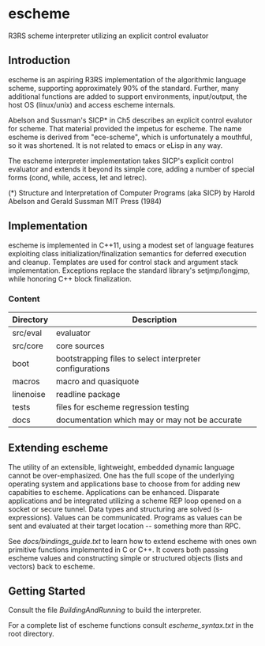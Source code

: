 escheme
=======

R3RS scheme interpreter utilizing an explicit control evaluator

## Introduction

escheme is an aspiring R3RS implementation of the algorithmic language scheme, 
supporting approximately 90% of the standard. Further, many additional 
functions are added to support environments, input/output, the host OS 
(linux/unix) and access escheme internals.

Abelson and Sussman's SICP* in Ch5 describes an explicit control evalutor for 
scheme. That material provided the impetus for escheme. The name escheme is 
derived from "ece-scheme", which is unfortunately a mouthful, so it was 
shortened. It is not related to emacs or eLisp in any way.

The escheme interpreter implementation takes SICP's explicit control 
evaluator and extends it beyond its simple core, adding a number of 
special forms (cond, while, access, let and letrec).

(*) Structure and Interpretation of Computer Programs (aka SICP)
    by Harold Abelson and Gerald Sussman
    MIT Press (1984)

## Implementation 

escheme is implemented in C++11, using a modest set of language features
exploiting class initialization/finalization semantics for deferred execution 
and cleanup. Templates are used for control stack and argument stack 
implementation. Exceptions replace the standard library's setjmp/longjmp, 
while honoring C++ block finalization.

### Content
  
| Directory        | Description                                        |
| ---------------- | ---------------------------------------------------|
|  src/eval    |    evaluator|
|  src/core    |    core sources|
|  boot      | bootstrapping files to select interpreter configurations |
|  macros   |  macro and quasiquote|
|  linenoise|  readline package|
|  tests  |    files for escheme regression testing|
|  docs |      documentation which may or may not be accurate|

## Extending escheme

The utility of an extensible, lightweight, embedded dynamic language cannot be 
over-emphasized. One has the full scope of the underlying operating system and 
applications base to choose from for adding new capabities to escheme. 
Applications can be enhanced. Disparate applications and be integrated 
utilizing a scheme REP loop opened on a socket or secure tunnel. Data types 
and structuring are solved (s-expressions). Values can be communicated. 
Programs as values can be sent and evaluated at their target location -- 
something more than RPC.

See _docs/bindings_guide.txt_ to learn how to extend escheme with ones own 
primitive functions implemented in C or C++. It covers both passing escheme 
values and constructing simple or structured objects (lists and vectors) back 
to escheme.

## Getting Started

Consult the file _BuildingAndRunning_ to build the interpreter.

For a complete list of escheme functions consult _escheme_syntax.txt_ in the 
root directory.



